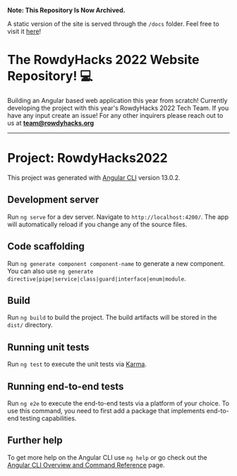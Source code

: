 **Note: This Repository Is Now Archived.**

A static version of the site is served through the `/docs` folder. Feel free to visit it [here](https://2022.rowdyhacks.org/)!

# The RowdyHacks 2022 Website Repository! 💻

Building an Angular based web application this year from scratch! Currently developing the project with this year's RowdyHacks 2022 Tech Team. If you have any input create an issue! For any other inquirers please reach out to us at **team@rowdyhacks.org**

---

# Project: RowdyHacks2022

This project was generated with [Angular CLI](https://github.com/angular/angular-cli) version 13.0.2.

## Development server

Run `ng serve` for a dev server. Navigate to `http://localhost:4200/`. The app will automatically reload if you change any of the source files.

## Code scaffolding

Run `ng generate component component-name` to generate a new component. You can also use `ng generate directive|pipe|service|class|guard|interface|enum|module`.

## Build

Run `ng build` to build the project. The build artifacts will be stored in the `dist/` directory.

## Running unit tests

Run `ng test` to execute the unit tests via [Karma](https://karma-runner.github.io).

## Running end-to-end tests

Run `ng e2e` to execute the end-to-end tests via a platform of your choice. To use this command, you need to first add a package that implements end-to-end testing capabilities.

## Further help

To get more help on the Angular CLI use `ng help` or go check out the [Angular CLI Overview and Command Reference](https://angular.io/cli) page.
